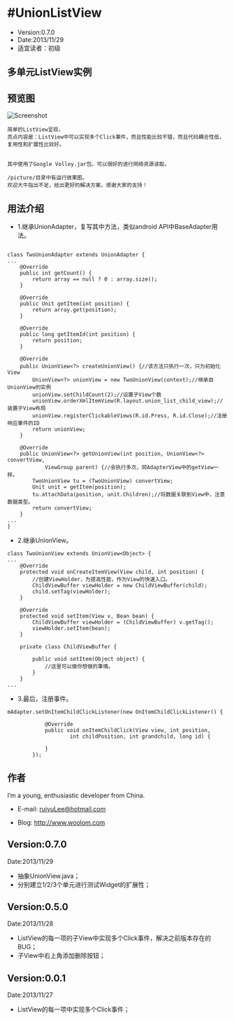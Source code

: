 ﻿#UnionListView
===============

* Version:0.7.0
* Date:2013/11/29
* 适宜读者：初级

## 多单元ListView实例
## 预览图
![Screenshot](https://raw.github.com/ruiyuLee/UnionListView/master/picture/device-01.png)

``` 介绍
简单的ListView呈现，
亮点内容是：ListView中可以实现多个Click事件，而且性能比较不错，而且代码耦合性低，复用性和扩展性比较好。


其中使用了Google Volley.jar包，可以很好的进行网络资源读取。

/picture/目录中有运行效果图。
欢迎大牛指出不足，给出更好的解决方案，感谢大家的支持！
``` 

## 用法介绍
* 1.继承UnionAdapter，复写其中方法，类似android API中BaseAdapter用法。

``` 继承UnionAdapter

class TwoUnionAdapter extends UnionAdapter {
...
	@Override
	public int getCount() {
		return array == null ? 0 : array.size();
	}

	@Override
	public Unit getItem(int position) {
		return array.get(position);
	}

	@Override
	public long getItemId(int position) {
		return position;
	}

	@Override
	public UnionView<?> createUnionView() {//该方法只执行一次，只为初始化View
		UnionView<?> unionView = new TwoUnionView(context);//继承自UnionView的实例
		unionView.setChildCount(2);//设置子View个数
		unionView.orderXmlItemView(R.layout.union_list_child_view);//装置子View布局
		unionView.registerClickableViews(R.id.Press, R.id.Close);//注册响应事件的ID
		return unionView;
	}

	@Override
	public UnionView<?> getUnionView(int position, UnionView<?> convertView,
			ViewGroup parent) {//会执行多次，同AdapterView中的getView一样。
		TwoUnionView tu = (TwoUnionView) convertView;
		Unit unit = getItem(position);
		tu.attachData(position, unit.Children);//将数据关联到View中，注意数据类型。
		return convertView;
	}
...
}

``` 

* 2.继承UnionView。

``` 继承UnionView
class TwoUnionView extends UnionView<Object> {
...
	@Override
	protected void onCreateItemView(View child, int position) {
		//创建ViewHolder，为提高性能，作为View的快速入口。
		ChildViewBuffer viewHolder = new ChildViewBuffer(child);
		child.setTag(viewHolder);
	}

	@Override
	protected void setItem(View v, Bean bean) {
		ChildViewBuffer viewHolder = (ChildViewBuffer) v.getTag();
		viewHolder.setItem(bean);
	}
	
	private class ChildViewBuffer {

		public void setItem(Object object) {
			//这里可以做你想做的事情。
		}
	}
...

``` 

* 3.最后，注册事件。

``` 注册事件
mAdapter.setOnItemChildClickListener(new OnItemChildClickListener() {

			@Override
			public void onItemChildClick(View view, int position,
					int childPosition, int grandchild, long id) {
				
			}
		});

``` 


## 作者

I’m a young, enthusiastic developer from China.

* E-mail: [ruiyuLee@hotmail.com](mailto:ruiyuLee@hotmail.com)

* Blog: http://www.woolom.com


## Version:0.7.0
Date:2013/11/29

* 抽象UnionView.java；
* 分别建立1/2/3个单元进行测试Widget的扩展性；




## Version:0.5.0
Date:2013/11/28

* ListView的每一项的子View中实现多个Click事件，解决之前版本存在的BUG；
* 子View中右上角添加删除按钮；



## Version:0.0.1
Date:2013/11/27

* ListView的每一项中实现多个Click事件；
